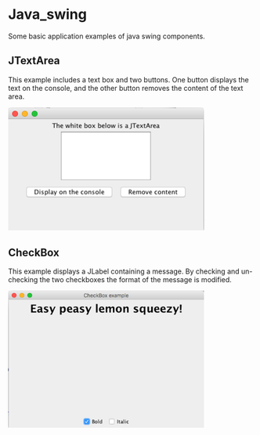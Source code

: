 # Java_swing

Some basic application examples of java swing components.

## JTextArea

This example includes a text box and two buttons. One button displays the text on the console, and the other button removes the content of the text area.

<img src="img/JTextArea.png" width="400">

## CheckBox

This example displays a JLabel containing a message. By checking and un-checking the two checkboxes the format of the message is modified.

<img src="img/CheckBox.png" width="400">

